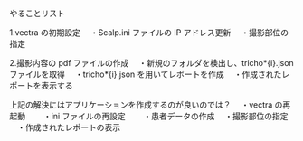 やることリスト

1.vectra の初期設定
　・Scalp.ini ファイルの IP アドレス更新
　・撮影部位の指定

2.撮影内容の pdf ファイルの作成
　・新規のフォルダを検出し、tricho*{i}.json ファイルを取得
　・tricho*{i}.json を用いてレポートを作成
　・作成されたレポートを表示する

上記の解決にはアプリケーションを作成するのが良いのでは？
　・vectra の再起動
　　・ini ファイルの再設定
　　・患者データの作成
　・撮影部位の指定
　・作成されたレポートの表示
